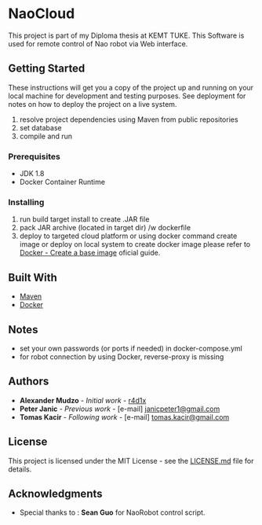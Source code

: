 # NaoCloud

This project is part of my Diploma thesis at KEMT TUKE. This Software is used for remote control of Nao robot via Web interface.

## Getting Started

These instructions will get you a copy of the project up and running on your local machine for development and testing purposes. See deployment for notes on how to deploy the project on a live system.

1) resolve project dependencies using Maven from public repositories 
2) set database
3) compile and run 

### Prerequisites
* JDK 1.8
* Docker Container Runtime

### Installing 

1) run build target install to create .JAR file
2) pack JAR archive (located in target dir) /w dockerfile 
3) deploy to targeted cloud platform or using docker command create image or deploy on local system
to create docker image please refer to [Docker - Create a base image](https://docs.docker.com/develop/develop-images/baseimages/) oficial guide.
  

## Built With

* [Maven](https://maven.apache.org/)
* [Docker](https://www.docker.com/)

## Notes

* set your own passwords (or ports if needed) in docker-compose.yml
* for robot connection by using Docker, reverse-proxy is missing

## Authors

* **Alexander Mudzo** - *Initial work* - [r4d1x](https://github.com/AlexanderMudzo)
* **Peter Janic** - *Previous work* - [e-mail] janicpeter1@gmail.com
* **Tomas Kacir** - *Following work* - [e-mail] tomas.kacir@gmail.com

## License

This project is licensed under the MIT License - see the [LICENSE.md](LICENSE.md) file for details.

## Acknowledgments

* Special thanks to : **Sean Guo** for NaoRobot control script.


